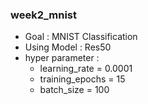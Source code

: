 ### week2_mnist

- Goal : MNIST Classification
- Using Model : Res50 
- hyper parameter :
  - learning_rate = 0.0001
  - training_epochs = 15
  - batch_size = 100
